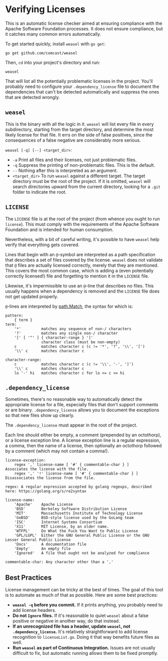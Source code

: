 <!--
Licensed to the Apache Software Foundation (ASF) under one
or more contributor license agreements.  See the NOTICE file
distributed with this work for additional information
regarding copyright ownership.  The ASF licenses this file
to you under the Apache License, Version 2.0 (the
"License"); you may not use this file except in compliance
with the License.  You may obtain a copy of the License at

  http://www.apache.org/licenses/LICENSE-2.0

Unless required by applicable law or agreed to in writing,
software distributed under the License is distributed on an
"AS IS" BASIS, WITHOUT WARRANTIES OR CONDITIONS OF ANY
KIND, either express or implied.  See the License for the
specific language governing permissions and limitations
under the License.
-->

Verifying Licenses
==================

This is an automatic license checker aimed at ensuring compliance with
the Apache Software Foundation processes. It does not ensure compliance,
but it catches many common errors automatically.

To get started quickly, install `weasel` with `go get`:

    go get github.com/comcast/weasel

Then, `cd` into your project's directory and run:

    weasel

That will list all the potentially problematic licenses in the project. You'll
probably need to configure your `.dependency_license` file to document the
dependencies that can't be detected automatically and suppress the ones that
are detected wrongly.

`weasel`
---------

This is the binary with all the logic in it. `weasel` will list every
file in every subdirectory, starting from the target directory, and
determine the most likely license for that file. It errs on the side of
false positives, since the consequences of a false negative are
considerably more serious.

`weasel [-q] [--] <target_dir>`:

  - `-a` Print all files and their licenses, not just problematic files.
  - `-q` Suppress the printing of non-problematic files. This is the default.
  - `--` Nothing after this is interpreted as an argument.
  - `<target_dir>` To run `weasel` against a different target. The
    target directory must be the root of the project. If it is omitted,
    `weasel` will search directories upward from the current directory,
    looking for a `.git` folder to indicate the root.

`LICENSE`
---------

The `LICENSE` file is at the root of the project (from whence you ought
to run `license`). This must comply with the requirements of the Apache
Software Foundation and is intended for human consumption.

Nevertheless, with a bit of careful writing, it's possible to have
`weasel` help verify that everything gets covered.

Lines that begin with an `@`-symbol are interpreted as a path
specification that describes a set of files covered by the license.
`weasel` does not validate that `@` files are actually licensed
correctly, merely that they are mentioned. This covers the most common
case, which is adding a (even potentially correctly licensed!) file and
forgetting to mention it in the `LICENSE` file.

Likewise, it's impermissible to use an `@`-line that describes no files.
This usually happens when a dependency is removed and the `LICENSE` file
does not get updated properly.

`@`-lines are interpreted by
[path.Match](https://golang.org/pkg/path/#Match), the syntax for which
is:

    pattern:
        { term }
    term:
        '*'         matches any sequence of non-/ characters
        '?'         matches any single non-/ character
        '[' [ '^' ] { character-range } ']'
                    character class (must be non-empty)
        c           matches character c (c != '*', '?', '\\', '[')
        '\\' c      matches character c

    character-range:
        c           matches character c (c != '\\', '-', ']')
        '\\' c      matches character c
        lo '-' hi   matches character c for lo <= c <= hi

`.dependency_license`
---------------------

Sometimes, there's no reasonable way to automatically detect the
appropriate license for a file, especially files that don't support
comments or are binary. `.dependency_license` allows you to document the
exceptions so that new files show up clearly.

The `.dependency_license` must appear in the root of the project.

Each line should either be empty, a comment (prepended by an octothorp),
or a license exception line. A license exception line is a regular
expression, a comma, then the name of a license, then optionally an
octothorp followed by a comment (which may not contain a comma!).

    license-exception:
        regex ',' license-name [ '#' { commentable-char } ]       Associates the license with the file.        
        regex ',' '!' license-name [ '#' { commentable-char } ]   Disassociates the license from the file.

    regex: A regular expression accepted by golang regexps, described here: https://golang.org/s/re2syntax

    license-name:
        'Apache'    Apache License
        'BSD'       Berkeley Software Distribution License
        'MIT'       Massachusetts Institute of Technology License
        'GoBSD'     BSD-style license used by the GoLang team
        'ISC'       Internet Systems Consortium
        'X11'       MIT License, by an older name.
        'WTFPL'     Do What the Fuck You Want to Public License
        'GPL/LGPL'  Either the GNU General Public License or the GNU Lesser General Public License
        'Docs'      A documentation file
        'Empty'     An empty file
        'Ignored'   A file that ought not be analyzed for compliance

    commentable-char: Any character other than a ','

Best Practices
--------------

License management can be tricky at the best of times. The goal of this
tool is to automate as much of that as possible. Here are some best
practices:

-   **`weasel -q` before you commit.** If it prints anything, you
    probably need to add license headers.
-   **Do not `Ignore` files.** If it's reasonable to quiet `weasel`
    about a false positive or negative in another way, do that instead.
-   **If an unrecognized file has a header, update `weasel`, not
    `.dependency_license`.** It's relatively straightforward to add
    license recognition to `licenseList.go`. Doing it that way benefits
    future files as well.
-   **Run `weasel` as part of Continuous Integration.** Issues
    are not usually difficult to fix, but automatic running allows them
    to be fixed promptly.

